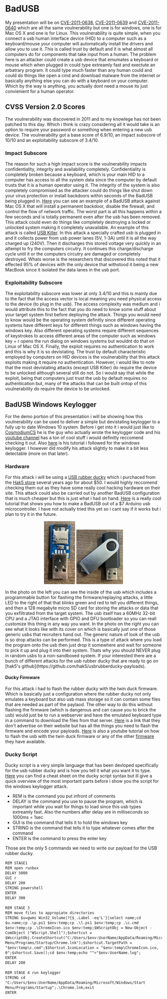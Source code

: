 # BadUSB
My presentation will be on [CVE-2011-0638](https://nvd.nist.gov/vuln/detail/CVE-2011-0638), [CVE-2011-0639](https://nvd.nist.gov/vuln/detail/CVE-2011-0639) and [CVE-2011-0640](https://nvd.nist.gov/vuln/detail/CVE-2011-0640) which are all the same voulnerability but one is for windows, one is for Mac OS X and one is for Linux. This voulnerability is quite simple, when you connect a usb human interface device (HID) to a computer such as a keyboard/mouse your computer will automatically install the drivers and allow you to use it. This is called trust by default and it is what almost all computers do for components that take input from a human. The problem here is an attacker could create a usb device that emumates a keyboard or mouse which when plugged in could type extreamly fast and exectute an arbatrary program. It could type much faster than any human could and could do things like open a cmd and download malware from the internet or basically anything else you can do with a keyboard on your computer. Which by the way is anything, you actually dont need a mouse its just convienient for a human operator. 

## CVSS Version 2.0 Scores
The voulnerability was discovered in 2011 and to my knowlege has not been patched to this day. Which i think is crazy considering all it would take is an option to require your password or something when entering a new usb device. The voulnerability got a base score of 6.9/10, an impact subscore of 10/10 and an exploitability subscore of 3.4/10.

### Impact Subscore
The reason for such a high impact score is the voulnerability impacts confidentiality, integrity and availability completely. Confidentiality is completely broken because a keyboard, which is your main HID to a computer has access to all the system data since the computer by default trusts that it is a human operator using it. The integrity of the system is also completely compromised as the attacker could do things like shut down your virus protection or install backdoors within seconds of the BadUSB being plugged in. [Here](https://samy.pl/usbdriveby/) you can see an example of a BadUSB attack against Mac OS X that will install a permanent backdoor, disable the firewall, and control the flow of network traffic. The worst part is all this happens within a few seconds and is totally permanent even after the usb has been removed. This attack could even do things like completely destroying a locked or unlocked system making it completely unavailable. An example of this attack is called [USB Killer](https://www.bleepingcomputer.com/news/security/shocking-usb-killer-uses-electrical-charge-to-fry-vulnerable-devices/). In this attack a specially crafted usb is plugged in and it collects power from usb power lanes (5V, 1-3A) until it is all the way charged up (240V). Then it discharges this stored voltage very quickly in an attempt to fry the computers circutry. It continues this charge/discharge cycle until it or the computers circutry are damaged or completely destroyed. Whats worse is the researchers that discovered this noted that it effected 95% of devices with the only device that withstood it being a new MacBook since it isolated the data lanes in the usb port.

### Exploitability Subscore
The exploitability subscore was lower at only 3.4/10 and this is mainly due to the fact that the access vector is local meaning you need physical access to the device (to plug in the usb). The access complexity was medium and i would attribute this to the fact that you do need to know some stuff about your target system first before deploying the attack. Things you would need to know would be the operating system definitly since different operating systems have different keys for different things such as windows having the windows key. Also different operating systems require different sequences of keystrokes to access different areas of the computer such as windows key + r opens the run dialog on windows systems but wouldnt do that on Linux of Mac OS X. Finally, the exploit requires no authentication to work and this is why it is so devistating. The trust by default characteristic employed by computers on HID devices is the voulnerability that this attack exploits making it require no authentication. However, i would like to note that the most devistating attacks (except USB Killer) do require the device to be unlocked although several still do not. So i would say that while the exploit, being that computers just trust the usb by default requires no authentication but, many of the attacks that can be built ontop of this voulnerability do require the device to be unlocked.

## BadUSB Windows Keylogger
For the demo portion of this presentation i will be showing how this voulnerability can be used to deliver a simple but devistating keylogger to a fully up to date Windows 10 system. Before i get into it i would just like to [CosmodiumCS](https://github.com/CosmodiumCS) he is the guy who actually wrote the keylogger code and his [youtube channel](https://www.youtube.com/cosmodiumcs) has a ton of cool stuff i would definitly reccomend checking it out. Also [here](https://www.youtube.com/watch?v=uHIZZYFeVJA) is his tutorial i followed for the windows keylogger. I however did modify his attack slightly to make it a bit less detectable (more on that later).

### Hardware
For this attack i will be using a [USB rubber ducky](https://shop.hak5.org/products/usb-rubber-ducky-deluxe) which i purchaced from the [Hak5 store](https://shop.hak5.org/) several years ago for about $50. I would highly reccomend checking them out as they have some really cool hacking hardware on their site. This attack could also be carried out by another BadUSB configuration that is much cheaper but this is just what i had on hand. [Here](https://medium.com/@EatonChips/building-a-usb-rubber-ducky-for-7-c851aae30a1d) is a really cool tutorial that shows you how to make a BadUSB out of a $7 Arduino usb microcontroller. I have not actually tried this yet so i cant say if it works but i plan to try it in the future. 
<p align="center">
  <img src="https://github.com/svecile/BadUSB_Notes/blob/main/IMG_3324.jpg" alt="usbInners" width="100"/>
  <img src="https://github.com/svecile/BadUSB_Notes/blob/main/IMG_3325.jpg" alt="usb" width="150"/>
</p>
In the photo on the left you can see the inside of the usb which includes a programmable button for flashing the firmware/replaying attacks, a little LED to the right of that that blinks green and red to tell you different things, and then a 128 megabyte micro SD card for storing the attacks or data that you exfiltrated from the target system. The usb itself has a 60MHz 32-bit CPU and a JTAG interface with GPIO and DFU bootloader so you can reall customize this thing in any way you want. In the photo on the right you can see what it looks like with its cover on which is basically just one of those generic usbs that recruiters hand out. The generic nature of look of the usb is so drop attacks can be performed. This is a type of attack where you load the program onto the usb then just drop it somewhere and wait for someone to pick it up and plug it into their system. Thats why you should NEVER plug in random usbs to a non-sandboxed system. 
If your interested there are a bunch of different attacks for the usb rubber ducky that are ready to go on [hak5's github](https://github.com/hak5/usbrubberducky-payloads).

#### Ducky Firmware
For this attack i had to flash the rubber ducky with the twin duck firmware. Which is basically just a configuration where the rubber ducky not only emulates a keyboard but also usb mass storage so it can contain some files that are needed as part of the paylaod. The other way to do this without flashing the firmware (which is dangerous and can cause you to brick the usb) would just be to run a webserver and have the emulated keyboard type in a command to download the files from that server. [Here](https://github.com/hak5darren/USB-Rubber-Ducky) is a link that they don't advertise on their website but has all the things you need to flash the firmware and encode your payloads. [Here](https://www.youtube.com/watch?v=BzYH-BPHLpE) is also a youtube tutorial on how to flash the usb with the twin duck firmware or any of the other [firmware](https://github.com/hak5darren/USB-Rubber-Ducky/tree/master/Firmware/Images) they have available.

### Ducky Script
Ducky script is a very simple language that has been devloped specifically for the usb rubber ducky and is how you tell it what you want it to type. [Here](https://github.com/hak5darren/USB-Rubber-Ducky/wiki/Duckyscript) you can find a cheat sheet on the ducky script syntax but ill give a quick overview of the most important parts before i show you the script for the windows keylogger attack. 
- REM is the command you put infront of comments
- DELAY is the command you use to pause the program, which is important while you wait for things to load since this usb types extreamly fast. Also the numbers after delay are in milliseconds so 1000ms = 1sec
- GUI is the command that tells it to hold the windows key
- STRING is the command that tells it to type whatever comes after the command
- ENTER is the command to press the enter key

Those are the only 5 commands we need to write our payload for the USB rubber ducky. 
```
REM STAGE1
REM open runbox
DELAY 5000
GUI r
DELAY 200
STRING powershell
ENTER
DELAY 300

REM STAGE 3
REM move files to appropiate directories
STRING $u=gwmi Win32_Volume|?{$_.Label -eq'L'}|select name;cd $u.name;cp .\p.ps1 $env:temp;cp .\l.ps1 $env:temp;cp .\c.cmd $env:temp;cp .\ChromeIcon.ico $env:temp;$WScriptObj = New-Object -ComObject ("WScript.Shell");$shortcut = $WscriptObj.CreateShortcut("C:/Users/$env:UserName/AppData/Roaming/Microsoft/Windows/Start Menu/Programs/Startup/Chrome.lnk");$shortcut.TargetPath = "$env:temp\c.cmd";$Shortcut.IconLocation = "$env:temp\ChromeIcon.ico, 0";$shortcut.Save();cd $env:temp;echo "">"$env:UserName.log";
ENTER
DELAY 200

REM STAGE 4 run keylogger
STRING cd "C:/Users/$env:UserName/AppData/Roaming/Microsoft/Windows/Start Menu/Programs/Startup";.\Chrome.lnk;exit
ENTER
```
